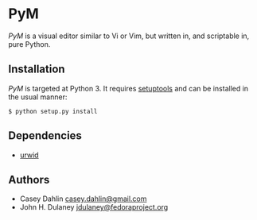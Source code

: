 # PyM #

*PyM* is a visual editor similar to Vi or Vim, but written in, and scriptable
in, pure Python.

## Installation ##

*PyM* is targeted at Python 3. It requires
[setuptools](https://pythonhosted.org/setuptools/) and can be installed in the
usual manner:

~~~
$ python setup.py install
~~~

## Dependencies ##
* [urwid](http://urwid.org)

## Authors ##
* Casey Dahlin <casey.dahlin@gmail.com>
* John H. Dulaney <jdulaney@fedoraproject.org>
